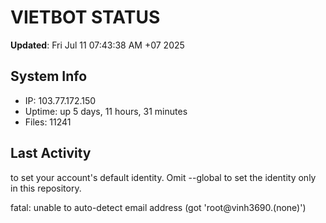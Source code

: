 # VIETBOT STATUS
**Updated**: Fri Jul 11 07:43:38 AM +07 2025

## System Info
- IP: 103.77.172.150
- Uptime: up 5 days, 11 hours, 31 minutes
- Files: 11241

## Last Activity

to set your account's default identity.
Omit --global to set the identity only in this repository.

fatal: unable to auto-detect email address (got 'root@vinh3690.(none)')
